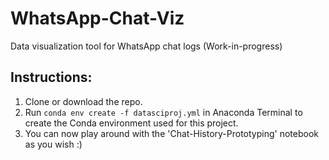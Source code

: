 # WhatsApp-Chat-Viz
Data visualization tool for WhatsApp chat logs (Work-in-progress)

## Instructions:
1. Clone or download the repo.
2. Run `conda env create -f datasciproj.yml` in Anaconda Terminal to create the Conda environment used for this project.
3. You can now play around with the 'Chat-History-Prototyping' notebook as you wish :)

